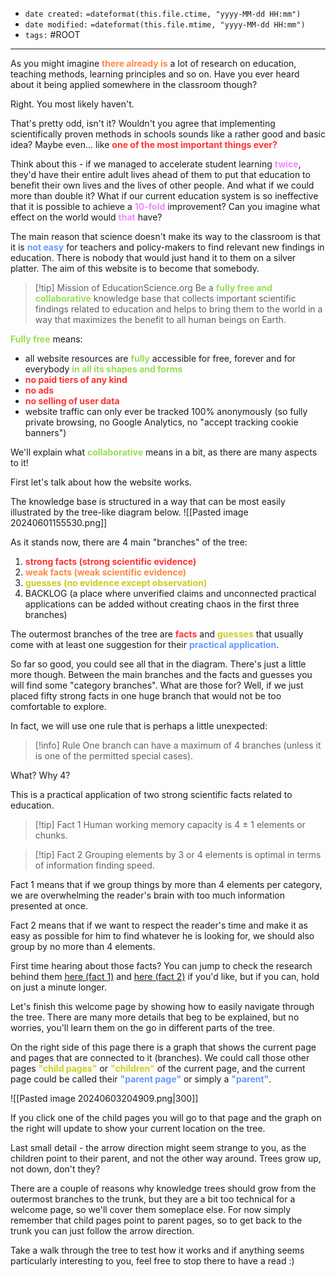 - `date created:` `=dateformat(this.file.ctime, "yyyy-MM-dd HH:mm")`
- `date modified:` `=dateformat(this.file.mtime, "yyyy-MM-dd HH:mm")`
- `tags:` #ROOT

***

As you might imagine <span style="color: #F84;"><b>there already is</b></span> a lot of research on education, teaching methods, learning principles and so on. Have you ever heard about it being applied somewhere in the classroom though?

Right. You most likely haven't.

That's pretty odd, isn't it? Wouldn't you agree that implementing scientifically proven methods in schools sounds like a rather good and basic idea? Maybe even... like <span style="color: #F33;"><b>one of the most important things ever?</b></span>

Think about this - if we managed to accelerate student learning <span style="color: #E8F;"><b>twice</b></span>, they'd have their entire adult lives ahead of them to put that education to benefit their own lives and the lives of other people. And what if we could more than double it? What if our current education system is so ineffective that it is possible to achieve a <span style="color: #E8F;"><b>10-fold</b></span> improvement? Can you imagine what effect on the world would <span style="color: #E8F;"><b>that</b></span> have?

The main reason that science doesn't make its way to the classroom is that it is <span style="color: #69F;"><b>not easy</b></span> for teachers and policy-makers to find relevant new findings in education. There is nobody that would just hand it to them on a silver platter. The aim of this website is to become that somebody.

> [!tip] Mission of EducationScience.org
> Be a <span style="color: #9D5;"><b>fully free and collaborative</b></span> knowledge base that collects important scientific findings related to education and helps to bring them to the world in a way that maximizes the benefit to all human beings on Earth.

<span style="color: #9D5;"><b>Fully free</b></span> means:
- all website resources are <span style="color: #9D5;"><b>fully</b></span> accessible for free, forever and for everybody <span style="color: #9D5;"><b>in all its shapes and forms</b></span>
- <span style="color: #F33;"><b>no paid tiers of any kind</b></span>
- <span style="color: #F33;"><b>no ads</b></span>
- <span style="color: #F33;"><b>no selling of user data</b></span>
- website traffic can only ever be tracked 100% anonymously (so fully private browsing, no Google Analytics, no "accept tracking cookie banners")

We'll explain what <span style="color: #9D5;"><b>collaborative</b></span> means in a bit, as there are many aspects to it!

First let's talk about how the website works.

The knowledge base is structured in a way that can be most easily illustrated by the tree-like diagram below.
![[Pasted image 20240601155530.png]]

As it stands now, there are 4 main "branches" of the tree:
1. <span style="color: #F33;"><b>strong facts (strong scientific evidence)</b></span>
2. <span style="color: #F84;"><b>weak facts (weak scientific evidence)</b></span>
3. <span style="color: #CC2;"><b>guesses (no evidence except observation)</b></span>
4. BACKLOG (a place where unverified claims and unconnected practical applications can be added without creating chaos in the first three branches)

The outermost branches of the tree are <span style="color: #F33;"><b>facts</b></span> and <span style="color: #CC2;"><b>guesses</b></span> that usually come with at least one suggestion for their <span style="color: #69F;"><b>practical application</b></span>.

So far so good, you could see all that in the diagram. There's just a little more though. Between the main branches and the facts and guesses you will find some "category branches". What are those for? Well, if we just placed fifty strong facts in one huge branch that would not be too comfortable to explore.

In fact, we will use one rule that is perhaps a little unexpected:

> [!info] Rule
> One branch can have a maximum of 4 branches (unless it is one of the permitted special cases).

What? Why 4?

This is a practical application of two strong scientific facts related to education.

> [!tip] Fact 1
> Human working memory capacity is 4 ± 1 elements or chunks.

> [!tip] Fact 2
> Grouping elements by 3 or 4 elements is optimal in terms of information finding speed.

Fact 1 means that if we group things by more than 4 elements per category, we are overwhelming the reader's brain with too much information presented at once.

Fact 2 means that if we want to respect the reader's time and make it as easy as possible for him to find whatever he is looking for, we should also group by no more than 4 elements.

First time hearing about those facts? You can jump to check the research behind them [here (fact 1)]() and [here (fact 2)]() if you'd like, but if you can, hold on just a minute longer.

Let's finish this welcome page by showing how to easily navigate through the tree. There are many more details that beg to be explained, but no worries, you'll learn them on the go in different parts of the tree.

On the right side of this page there is a graph that shows the current page and pages that are connected to it (branches). We could call those other pages <span style="color: #CC2;"><b>"child pages"</b></span> or <span style="color: #CC2;"><b>"children"</b></span> of the current page, and the current page could be called their <span style="color: #69F;"><b>"parent page"</b></span> or simply a <span style="color: #69F;"><b>"parent"</b></span>.

![[Pasted image 20240603204909.png|300]]

If you click one of the child pages you will go to that page and the graph on the right will update to show your current location on the tree.

Last small detail - the arrow direction might seem strange to you, as the children point to their parent, and not the other way around. Trees grow up, not down, don't they?

There are a couple of reasons why knowledge trees should grow from the outermost branches to the trunk, but they are a bit too technical for a welcome page, so we'll cover them someplace else. For now simply remember that child pages point to parent pages, so to get back to the trunk you can just follow the arrow direction.

Take a walk through the tree to test how it works and if anything seems particularly interesting to you, feel free to stop there to have a read :)